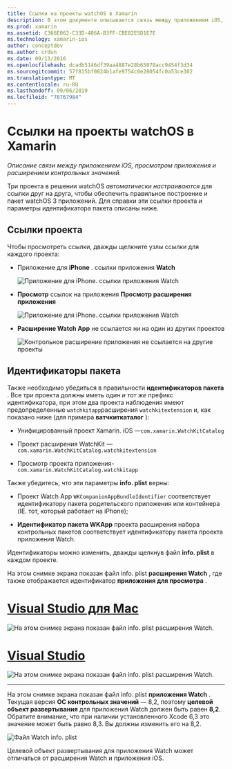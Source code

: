 ```yaml
---
title: Ссылки на проекты watchOS в Xamarin
description: В этом документе описывается связь между приложением iOS, приложением наблюдения и расширением приложения Watch. В нем рассматриваются ссылки на проекты и идентификаторы пакетов.
ms.prod: xamarin
ms.assetid: C366E062-C33D-406A-B3FF-CBE82E5D1E7E
ms.technology: xamarin-ios
author: conceptdev
ms.author: crdun
ms.date: 09/13/2016
ms.openlocfilehash: dcadb5146df39aa4887e28b65078acc9454f3d34
ms.sourcegitcommit: 57f815bf0024b1afe9754c0e28054fc0a53ce302
ms.translationtype: MT
ms.contentlocale: ru-RU
ms.lasthandoff: 09/06/2019
ms.locfileid: "70767984"
---
```

# <a name="watchos-project-references-in-xamarin"></a>Ссылки на проекты watchOS в Xamarin

_Описание связи между приложением iOS, просмотром приложения и расширением контрольных значений._

Три проекта в решении watchOS *автоматически настраиваются* для ссылки друг на друга, чтобы обеспечить правильное построение и пакет watchOS 3 приложений. Для справки эти ссылки проекта и параметры идентификатора пакета описаны ниже.

## <a name="project-references"></a>Ссылки проекта

Чтобы просмотреть ссылки, дважды щелкните узлы ссылки для каждого проекта:

- Приложение для **iPhone** . ссылки приложения **Watch**

  ![](project-references-images/catalog-reference1.png "Приложение для iPhone. ссылки приложения Watch")

- **Просмотр** ссылок на приложения **Просмотр расширения приложения**

  ![](project-references-images/catalog-reference2.png "Приложение для iPhone. ссылки приложения Watch")

- **Расширение Watch App** не ссылается ни на один из других проектов

  ![](project-references-images/catalog-reference3.png "Контрольное расширение приложения не ссылается на другие проекты")

## <a name="bundle-identifiers"></a>Идентификаторы пакета

Также необходимо убедиться в правильности **идентификаторов пакета** .
Все три проекта должны иметь *один и тот же* префикс идентификатора, при этом два проекта наблюдения имеют предопределенные `watchkitapp`расширения `watchkitextension` и, как показано ниже (для примера **ватчкиткаталог** ):

- Унифицированный проект Xamarin. iOS —`com.xamarin.WatchKitCatalog`

- Проект расширения WatchKit —`com.xamarin.WatchKitCatalog.watchkitextension`

- Просмотр проекта приложения-`com.xamarin.WatchKitCatalog.watchkitapp`

Также убедитесь, что эти параметры **info. plist** верны:

- Проект Watch App `WKCompanionAppBundleIdentifier` соответствует идентификатору пакета родительского приложения или контейнера (IE. тот, который работает на iPhone);

- **Идентификатор пакета WKApp** проекта расширения набора контрольных пакетов соответствует идентификатору пакета проекта приложения Watch.

Идентификаторы можно изменить, дважды щелкнув файл **info. plist** в каждом проекте.

На этом снимке экрана показан файл info. plist **расширения Watch** , где также отображается идентификатор **приложения для просмотра** .

# <a name="visual-studio-for-mactabmacos"></a>[Visual Studio для Mac](#tab/macos)

![](project-references-images/infoplist-extension.png "На этом снимке экрана показан файл info. plist расширения Watch.")

# <a name="visual-studiotabwindows"></a>[Visual Studio](#tab/windows)

![](project-references-images/infoplist-extension-vs.png "На этом снимке экрана показан файл info. plist расширения Watch.")

-----

На этом снимке экрана показан файл info. plist **приложения Watch** .
Текущая версия **ОС контрольных значений** — 8,2, поэтому **целевой объект развертывания** для приложения Watch должен быть равен **8,2**. Обратите внимание, что при наличии установленного Xcode 6,3 это значение может быть равно 8,3. Вы должны изменить его на 8,2.

![](project-references-images/infoplist-watchapp.png "Файл Watch info. plist")

Целевой объект развертывания для приложения Watch может отличаться от расширения Watch и приложения iOS.
